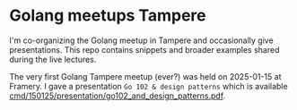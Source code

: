 # Golang meetups Tampere

I'm co-organizing the Golang meetup in Tampere and occasionally give presentations.
This repo contains snippets and broader examples shared during the live lectures.

The very first Golang Tampere meetup (ever?) was held on 2025-01-15 at Framery.
I gave a presentation `Go 102 & design patterns` which is available
[cmd/150125/presentation/go102_and_design_patterns.pdf](cmd/150125/presentation/go102_and_design_patterns.pdf).
